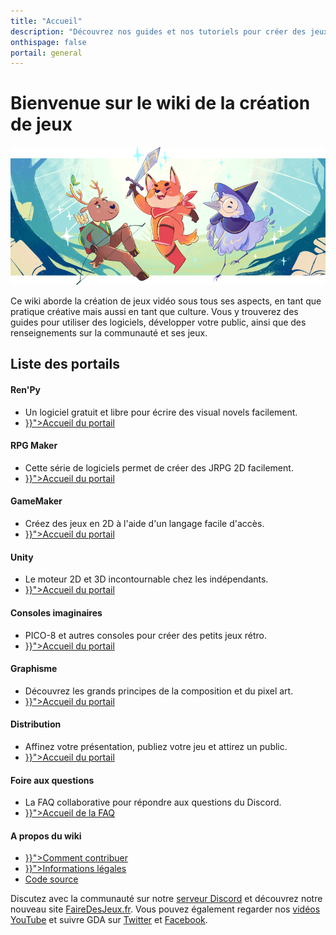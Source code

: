 ```yaml
---
title: "Accueil"
description: "Découvrez nos guides et nos tutoriels pour créer des jeux vidéos ! Choisissez le moteur de jeu qui vous convient, ou plongez-vous dans l'art du pixel art."
onthispage: false
portail: general
---
```


# Bienvenue sur le wiki de la création de jeux

![Bannière d'accueil](/images/accueil/banniere.png)

Ce wiki aborde la création de jeux vidéo sous tous ses aspects, en tant que pratique créative mais aussi en tant que culture. Vous y trouverez des guides pour utiliser des logiciels, développer votre public, ainsi que des renseignements sur la communauté et ses jeux.

## Liste des portails

<div id="index-flex-container">
  <section>
    <h4>Ren'Py</h4>
    <ul>
      <li>Un logiciel gratuit et libre pour écrire des visual novels facilement.</li>
      <li><a href="{{< ref "/content/renpy.md" >}}">Accueil du portail</a></li>
    </ul>
  </section>
  <section>
    <h4>RPG Maker</h4>
    <ul>
      <li>Cette série de logiciels permet de créer des JRPG 2D facilement.</li>
      <li><a href="{{< ref "/content/rpgmaker.md" >}}">Accueil du portail</a></li>
    </ul>
  </section>
  <section>
    <h4>GameMaker</h4>
    <ul>
      <li>Créez des jeux en 2D à l'aide d'un langage facile d'accès.</li>
      <li><a href="{{< ref "/content/gamemaker.md" >}}">Accueil du portail</a></li>
    </ul>
  </section>
  <section>
    <h4>Unity</h4>
    <ul>
      <li>Le moteur 2D et 3D incontournable chez les indépendants.</li>
      <li><a href="{{< ref "/content/unity.md" >}}">Accueil du portail</a></li>
    </ul>
  </section>
  <section>
    <h4>Consoles imaginaires</h4>
    <ul>
      <li>PICO-8 et autres consoles pour créer des petits jeux rétro.</li>
      <li><a href="{{< ref "/content/fantasy-consoles.md" >}}">Accueil du portail</a></li>
    </ul>
  </section>
  <section>
    <h4>Graphisme</h4>
    <ul>
      <li>Découvrez les grands principes de la composition et du pixel art.</li>
      <li><a href="{{< ref "/content/graphisme.md" >}}">Accueil du portail</a></li>
    </ul>
  </section>
  <section>
    <h4>Distribution</h4>
    <ul>
      <li>Affinez votre présentation, publiez votre jeu et attirez un public.</li>
      <li><a href="{{< ref "/content/distribution.md" >}}">Accueil du portail</a></li>
    </ul>
  </section>
  <section>
    <h4>Foire aux questions</h4>
    <ul>
      <li>La FAQ collaborative pour répondre aux questions du Discord.</li>
      <li><a href="{{< ref "/content/faq.md" >}}">Accueil de la FAQ</a></li>
    </ul>
  </section>
  <section>
    <h4>A propos du wiki</h4>
    <ul>
      <li><a href="{{< ref "/content/contribuer.md" >}}">Comment contribuer</a></li>
      <li><a href="{{< ref "disclaimer.md" >}}">Informations légales</a></li>
      <li><a class="external edit-page" href="https://github.com/gamedevalliance/wiki">Code source</a></li>
    </ul>
  </section>
  <section>
  </section>
</div>

Discutez avec la communauté sur notre [serveur Discord](https://discord.gg/RrBppaje) et découvrez notre nouveau site [FaireDesJeux.fr](https://fairedesjeux.fr). Vous pouvez également regarder nos [vidéos YouTube](https://www.youtube.com/channel/UCCjlo6Ihet_T3X6bKLJzPsA) et suivre GDA sur [Twitter](https://twitter.com/gamedevalliance) et [Facebook](https://www.facebook.com/GameDevAlliance).